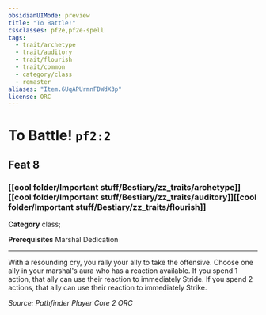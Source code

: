 ```yaml
---
obsidianUIMode: preview
title: "To Battle!"
cssclasses: pf2e,pf2e-spell
tags:
  - trait/archetype
  - trait/auditory
  - trait/flourish
  - trait/common
  - category/class
  - remaster
aliases: "Item.6UqAPUrmnFDWdX3p"
license: ORC
---
```

# To Battle! `pf2:2`
## Feat 8
### [[cool folder/Important stuff/Bestiary/zz_traits/archetype]][[cool folder/Important stuff/Bestiary/zz_traits/auditory]][[cool folder/Important stuff/Bestiary/zz_traits/flourish]]

**Category** class; 



**Prerequisites** Marshal Dedication
* * *
With a resounding cry, you rally your ally to take the offensive. Choose one ally in your marshal's aura who has a reaction available. If you spend 1 action, that ally can use their reaction to immediately Stride. If you spend 2 actions, that ally can use their reaction to immediately Strike.

*Source: Pathfinder Player Core 2*
*ORC*